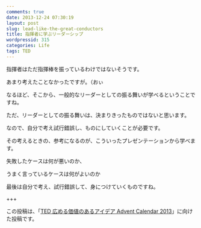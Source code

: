 ```yaml
---
comments: true
date: 2013-12-24 07:30:19
layout: post
slug: lead-like-the-great-conductors
title: 指揮者に学ぶリーダーシップ
wordpressid: 315
categories: Life
tags: TED
---
```


指揮者はただ指揮棒を振っているわけではないそうです。

あまり考えたことなかったですが。（おぃ



なるほど、そこから、一般的なリーダーとしての振る舞いが学べるということですね。

ただ、リーダーとしての振る舞いは、決まりきったものではないと思います。

なので、自分で考え試行錯誤し、ものにしていくことが必要です。

その考えるときの、参考になるのが、こういったプレゼンテーションから学べます。

失敗したケースは何が悪いのか、

うまく言っているケースは何がよいのか

<!-- more -->



最後は自分で考え、試行錯誤して、身につけていくものですね。

+++

この投稿は、「[TED 広める価値のあるアイデア Advent Calendar 2013](http://www.adventar.org/calendars/158)」に向けた投稿です。
